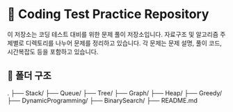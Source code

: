 # 🧠 Coding Test Practice Repository

이 저장소는 코딩 테스트 대비를 위한 문제 풀이 저장소입니다. 자료구조 및 알고리즘 주제별로 디렉토리를 나누어 문제를 정리하고 있습니다. 각 문제는 문제 설명, 풀이 코드, 시간복잡도 등을 포함하고 있습니다.

## 📁 폴더 구조
.
├── Stack/
├── Queue/
├── Tree/
├── Graph/
├── Heap/
├── Greedy/
├── DynamicProgramming/
├── BinarySearch/
├── README.md

